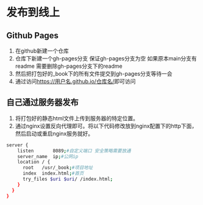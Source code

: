 # 发布到线上

## Github Pages

1. 在github新建一个仓库
2. 仓库下新建一个gh-pages分支 保证gh-pages分支为空 如果原本main分支有readme 需要删除gh-pages分支下的readme
3. 然后把打包好的_book下的所有文件提交到gh-pages分支等待一会
4. 通过访问<https://用户名.github.io/仓库名/>即可访问

## 自己通过服务器发布

1. 将打包好的静态html文件上传到服务器的特定位置。
2. 通过nginx设置反向代理即可。将以下代码修改放到nginx配置下的http下面，然后启动或重启nginx服务就好。

```bash
server {
    listen       8089;#自定义端口 安全策略需要放通
    server_name  ip;#公网ip
    location / {
      root   /usr/_book;#项目地址
      index  index.html;#首页
      try_files $uri $uri/ /index.html;
    }
  }
}
```
